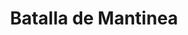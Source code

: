 ﻿---
title: "Batalla de Mantinea"
permalink: periodes_422.html
layout: periode
dataInici: -207
sidebar: periodes
pares:
  - 52:
    title: "Primera Guerra Macedónica"
    dataInici: "(-214)"
    dataFi: "(-205)"

fills:
jocsPrincipals:
jocsEscenaris:
jocsEpoca:
  - title: "The Great Battles of Alexander: Macedonian Art of War"
    bggId: 176596
    escenari: "Mantinea"

jocsEpocaEscenaris:
---

